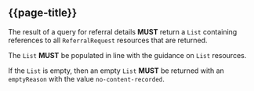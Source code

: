 ## {{page-title}}

<p>The result of a query for referral details <strong>MUST</strong> return a <code>List</code> containing references to all <code>ReferralRequest</code> resources that are returned.</p>

<p>The <code>List</code> <strong>MUST</strong> be populated in line with the guidance on <code>List</code> resources.</p>

<p>If the <code>List</code> is empty, then an empty <code>List</code> <strong>MUST</strong> be returned with an <code>emptyReason</code> with the value <code>no-content-recorded</code>.</p>